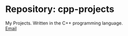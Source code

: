 # Repository: cpp-projects #
My Projects. Written in the C++ programming language.  
[Email](mailto:brianc2788@gmail.com)
